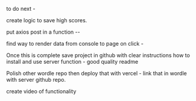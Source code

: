 to do next -

create logic to save high scores. 

put axios post in a function --

find way to render data from console to page on click - 

Once this is complete save project in github with clear instructions how to install and use server function - good quality readme

Polish other wordle repo then deploy that with vercel - link that in wordle with server github repo.

create video of functionality
